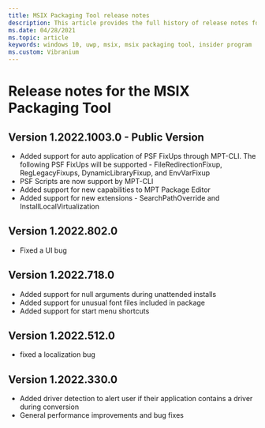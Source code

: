 ```yaml
---
title: MSIX Packaging Tool release notes
description: This article provides the full history of release notes for different versions of the MSIX Packaging Tool.
ms.date: 04/28/2021
ms.topic: article
keywords: windows 10, uwp, msix, msix packaging tool, insider program
ms.custom: Vibranium
---
```


# Release notes for the MSIX Packaging Tool

## Version 1.2022.1003.0 - Public Version
- Added support for auto application of PSF FixUps through MPT-CLI. The following PSF FixUps will be supported - FileRedirectionFixup, RegLegacyFixups, DynamicLibraryFixup, and EnvVarFixup
- PSF Scripts are now support by MPT-CLI
- Added support for new capabilities to MPT Package Editor
- Added support for new extensions - SearchPathOverride and InstallLocalVirtualization

## Version 1.2022.802.0
- Fixed a UI bug

## Version 1.2022.718.0
- Added support for null arguments during unattended installs
- Added support for unusual font files included in package
- Added support for start menu shortcuts

## Version 1.2022.512.0
- fixed a localization bug

## Version 1.2022.330.0
- Added driver detection to alert user if their application contains a driver during conversion
- General performance improvements and bug fixes

